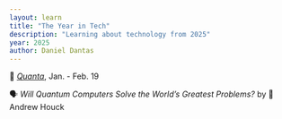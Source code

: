 ```yaml
---
layout: learn
title: "The Year in Tech"
description: "Learning about technology from 2025"
year: 2025
author: Daniel Dantas
---
```


📔 [_Quanta_](https://www.quantamagazine.org/), Jan. - Feb. 19 <!-- 3/21/2025 -->

🗣️ _Will Quantum Computers Solve the World’s Greatest Problems?_ by 🐯Andrew Houck <!-- 3/1/2025 -->
